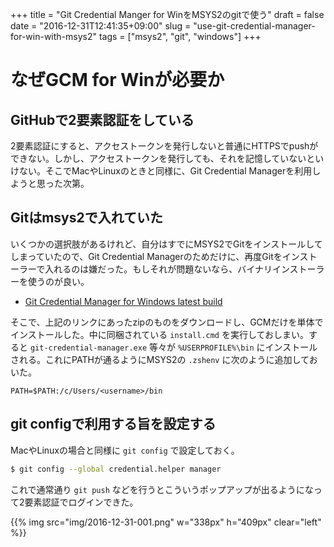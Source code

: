 +++
title = "Git Credential Manger for WinをMSYS2のgitで使う"
draft = false
date = "2016-12-31T12:41:35+09:00"
slug = "use-git-credential-manager-for-win-with-msys2"
tags = ["msys2", "git", "windows"]
+++

# なぜGCM for Winが必要か
## GitHubで2要素認証をしている
2要素認証にすると、アクセストークンを発行しないと普通にHTTPSでpushができない。しかし、アクセストークンを発行しても、それを記憶していないといけない。そこでMacやLinuxのときと同様に、Git Credential Managerを利用しようと思った次第。

## Gitはmsys2で入れていた
いくつかの選択肢があるけれど、自分はすでにMSYS2でGitをインストールしてしまっていたので、Git Credential Managerのためだけに、再度Gitをインストーラーで入れるのは嫌だった。もしそれが問題ないなら、バイナリインストーラーを使うのが良い。

* [Git Credential Manager for Windows latest build](https://github.com/Microsoft/Git-Credential-Manager-for-Windows/releases/latest)

そこで、上記のリンクにあったzipのものをダウンロードし、GCMだけを単体でインストールした。中に同梱されている `install.cmd` を実行しておしまい。すると `git-credential-manager.exe` 等々が `%USERPROFILE%\bin` にインストールされる。これにPATHが通るようにMSYS2の `.zshenv` に次のように追加しておいた。

```shellscript
PATH=$PATH:/c/Users/<username>/bin
```

## git configで利用する旨を設定する

MacやLinuxの場合と同様に `git config` で設定しておく。

```bash
$ git config --global credential.helper manager
```

これで通常通り `git push` などを行うとこういうポップアップが出るようになって2要素認証でログインできた。

{{% img src="img/2016-12-31-001.png" w="338px" h="409px" clear="left" %}}
